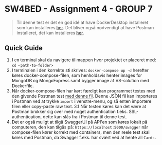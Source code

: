 # SW4BED - Assignment 4 - GROUP 7

> Til denne test er det en god idé at have DockerDesktop installeret som kan installeres [her](https://www.docker.com/products/docker-desktop/). Det bliver også nødvendigt at have Postman installeret, det kan installeres [her](https://www.postman.com/downloads/).
## Quick Guide

1. I en terminal skal du navigere til mappen hvor projektet er placeret med: `cd <path-to-folder>`
2. I terminalen i den korrekte sti skrives: `docker-compose up -d` herefter køres docker-compose-filen, som henholdsvis henter images for MongoDB og MongoExpress samt bygger image af VS-solution med Dockerfile.
3. Når docker-compose-filen har kørt færdigt kan programmet testes med den givende Postman test [med denne fil](https://github.com/bvda/sw4bed-01/blob/main/assignments/assignment4/SW4BED-01%20Handin%204.postman_collection.json). Denne JSON fil kan importeres i Postman ved at trykke `import` i venstre-menu, og så enten importere filen eller copy-paste raw text.
3.1 Når testen køres kan det være at Postman brokker sig over med noget authentication f.eks. SSL-authentication, dette kan slås fra i Postman til denne test.
4. Det er også muligt at tilgå SwaggerUI på API'en som køres lokalt på computeren, den kan tilgås på: `https://localhost:5000/swagger` når compose-filen kører korrekt med containers, men den reele test skal køres med Postman, da Swagger f.eks. har svært ved at hente all `Cards`.
